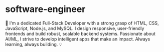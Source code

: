 # software-engineer
🚀 I'm a dedicated Full-Stack Developer with a strong grasp of HTML, CSS, JavaScript, Node.js, and MySQL. I design responsive, user-friendly frontends and build robust, scalable backend systems. Passionate about AI/ML, I strive to develop intelligent apps that make an impact. Always learning, always building. 💡

